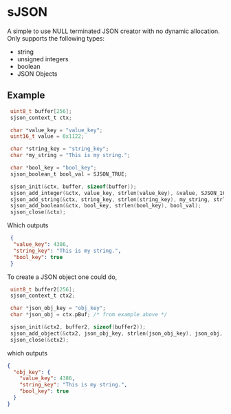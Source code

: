 # sJSON
A simple to use NULL terminated JSON creator with no dynamic allocation. Only supports the following types:
* string
* unsigned integers
* boolean
* JSON Objects
## Example 
```c
 uint8_t buffer[256];
 sjson_context_t ctx;

 char *value_key = "value_key";
 uint16_t value = 0x1122;

 char *string_key = "string_key";
 char *my_string = "This is my string.";

 char *bool_key = "bool_key";
 sjson_boolean_t bool_val = SJSON_TRUE;

 sjson_init(&ctx, buffer, sizeof(buffer));
 sjson_add_integer(&ctx, value_key, strlen(value_key), &value, SJSON_16BIT_INT);
 sjson_add_string(&ctx, string_key, strlen(string_key), my_string, strlen(my_string));
 sjson_add_boolean(&ctx, bool_key, strlen(bool_key), bool_val);
 sjson_close(&ctx);
```
Which outputs
```json
 {
  "value_key": 4386,
  "string_key": "This is my string.",
  "bool_key": true
 }
```
To create a JSON object one could do,
```c
 uint8_t buffer2[256];
 sjson_context_t ctx2;

 char *json_obj_key = "obj_key";
 char *json_obj = ctx.pBuf; /* from example above */

 sjson_init(&ctx2, buffer2, sizeof(buffer2));
 sjson_add_object(&ctx2, json_obj_key, strlen(json_obj_key), json_obj, strlen(json_obj));
 sjson_close(&ctx2);

```
which outputs
```json
{
  "obj_key": {
    "value_key": 4386,
    "string_key": "This is my string.",
    "bool_key": true
  }
}
```